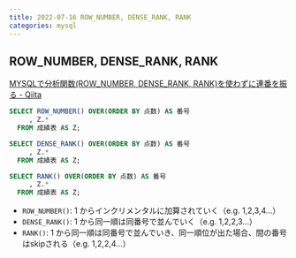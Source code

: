 ```yaml
---
title: 2022-07-16 ROW_NUMBER, DENSE_RANK, RANK
categories: mysql
---
```


## ROW_NUMBER, DENSE_RANK, RANK

[MYSQLで分析関数(ROW_NUMBER, DENSE_RANK, RANK)を使わずに連番を振る - Qiita](https://qiita.com/takahasinaoki/items/44d05dfc18d3445c0d2c)

```sql
SELECT ROW_NUMBER() OVER(ORDER BY 点数) AS 番号
     , Z.*
  FROM 成績表 AS Z;
```

```sql
SELECT DENSE_RANK() OVER(ORDER BY 点数) AS 番号
     , Z.*
  FROM 成績表 AS Z;
```

```sql
SELECT RANK() OVER(ORDER BY 点数) AS 番号
     , Z.*
  FROM 成績表 AS Z;
```

- `ROW_NUMBER()`: 1 からインクリメンタルに加算されていく（e.g. 1,2,3,4...）
- `DENSE_RANK()`: 1 から同一順は同番号で並んでいく（e.g. 1,2,2,3...）
- `RANK()`: 1 から同一順は同番号で並んでいき、同一順位が出た場合、間の番号はskipされる（e.g. 1,2,2,4...）
